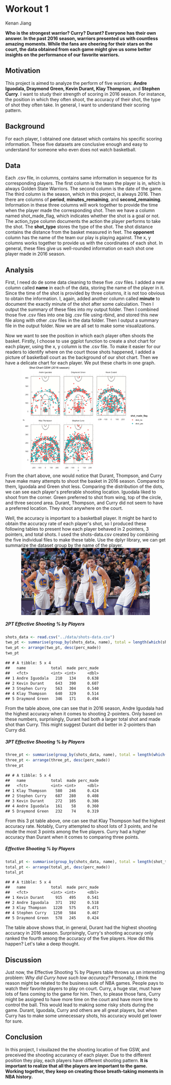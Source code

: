 Workout 1
================
Kenan Jiang

**Who is the strongest warrior? Curry? Durant? Everyone has their own answer. In the past 2016 season, warriors presented us with countless amazing moments. While the fans are cheering for their stars on the court, the data obtained from each game might give us some better insights on the performance of our favorite warriors.**

Motivation
----------

This project is aimed to analyze the perform of five warriors: **Andre Iguodala, Draymond Green, Kevin Durant, Klay Thompson**, and **Stephen Curry**. I want to study their strength of scoring in 2016 season. For instance, the position in which they often shoot, the accuracy of their shot, the type of shot they often take. In general, I want to understand their scoring pattern.

Background
----------

For each player, I obtained one dataset which contains his specific scoring information. These five datasets are conclusive enough and easy to understand for someone who even does not watch basketball.

Data
----

Each .csv file, in columns, contains same information in sequence for its corresponding players. The first column is the team the player is in, which is always Golden State Warriors. The second column is the date of the game. The third column is the season, which in this project, is always 2016. Then there are columns of **period**, **minutes\_remaining**, and **second\_remaining**. Information in these three columns will work together to provide the time when the player made the corresponding shot. Then we have a column named shot\_made\_flag, which indicates whether the shot is a goal or not. The action\_type column documents the action the player performs to take the shot. The **shot\_type** stores the type of the shot. The shot distance contains the distance from the basket measured in feet. The **opponent** column has the name of the team our play is playing against. The x, y columns works together to provide us with the coordinates of each shot. In general, these files give us well-rounded information on each shot one player made in 2016 season.

Analysis
--------

First, I need do de some data cleaning to these five .csv files. I added a new column called **name** in each of the data, storing the name of the player in it. Since the time of the shot is provided by three columns, it is not too obvious to obtain the information. I, again, added another column called **minute** to document the exactly minute of the shot after some calculation. Then I output the summary of these files into my output folder. Then I combined those five .csv files into one big .csv file using rbind, and stored this new file along with other .csv files in the data folder. Then I output a summary file in the output folder. Now we are all set to make some visualizations.

Now we want to see the position in which each player often shoots the basket. Firstly, I choose to use ggplot function to create a shot chart for each player, using the x, y column is the .csv file. To make it easier for our readers to identify where on the court those shots happened, I added a picture of basketball court as the background of our shot chart. Then we have a delicate chart for each player. We put these charts in one graph. <img src="../images/gsw-shot-charts.jpg" width="80%" style="display: block; margin: auto;" /> From the chart above, one would notice that Durant, Thompson, and Curry have make many attempts to shoot the basket in 2016 season. Compared to them, Iguodala and Green shot less. Comparing the distribution of the dots, we can see each player's preferable shooting location. Iguodala liked to shoot from the corner. Green preferred to shot from wing, top of the circle, and three second area. Durant, Thompson, and Curry did not seem to have a preferred location. They shoot anywhere on the court.

Well, the accuracy is important to a basketball player. It might be hard to obtain the accuracy rate of each player's shot, so I produced these following tables to present how each player behaved in 2 pointers, 3 pointers, and total shots. I used the shots-data.csv created by combining the five individual files to make these table. Use the dplyr library, we can get summarize the dataset group by the name of the player. <img src="../images/players.jpg" width="80%" style="display: block; margin: auto;" />

##### 2PT Effective Shooting % by Players

``` r
shots_data <- read.csv("../data/shots-data.csv")
two_pt <- summarise(group_by(shots_data, name), total = length(which(shot_type == "2PT Field Goal")), made = length(which(shot_type == "2PT Field Goal"&shot_made_flag == "shot_yes")), perc_made = (made/total))
two_pt <- arrange(two_pt, desc(perc_made))
two_pt
```

    ## # A tibble: 5 x 4
    ##   name           total  made perc_made
    ##   <fct>          <int> <int>     <dbl>
    ## 1 Andre Iguodala   210   134     0.638
    ## 2 Kevin Durant     643   390     0.607
    ## 3 Stephen Curry    563   304     0.540
    ## 4 Klay Thompson    640   329     0.514
    ## 5 Draymond Green   346   171     0.494

From the table above, one can see that in 2016 season, Andre Iguodala had the highest accuracy when it comes to shooting 2-pointers. Only based on these numbers, surprisingly, Durant had both a larger total shot and made shot than Curry. This might suggest Durant did better in 2-pointers than Curry did.

##### 3PT Effective Shooting % by Players

``` r
three_pt <- summarise(group_by(shots_data, name), total = length(which(shot_type == "3PT Field Goal")), made = length(which(shot_type == "3PT Field Goal"&shot_made_flag == "shot_yes")), perc_made = (made/total))
three_pt <- arrange(three_pt, desc(perc_made))
three_pt
```

    ## # A tibble: 5 x 4
    ##   name           total  made perc_made
    ##   <fct>          <int> <int>     <dbl>
    ## 1 Klay Thompson    580   246     0.424
    ## 2 Stephen Curry    687   280     0.408
    ## 3 Kevin Durant     272   105     0.386
    ## 4 Andre Iguodala   161    58     0.360
    ## 5 Draymond Green   232    74     0.319

From this 3 pt table above, one can see that Klay Thompson had the highest accuracy rate. Notably, Curry attempted to shoot lots of 3 points, and he mode the most 3 points among the five players. Curry had a higher accuracy than Durant when it comes to comparing three points.

##### Effective Shooting % by Players

``` r
total_pt <- summarise(group_by(shots_data, name), total = length(shot_type), made = length(which(shot_made_flag == "shot_yes")), perc_made = (made/total))
total_pt <- arrange(total_pt, desc(perc_made))
total_pt
```

    ## # A tibble: 5 x 4
    ##   name           total  made perc_made
    ##   <fct>          <int> <int>     <dbl>
    ## 1 Kevin Durant     915   495     0.541
    ## 2 Andre Iguodala   371   192     0.518
    ## 3 Klay Thompson   1220   575     0.471
    ## 4 Stephen Curry   1250   584     0.467
    ## 5 Draymond Green   578   245     0.424

The table above shows that, in general, Durant had the highest shooting accuracy in 2016 season. Surprisingly, Curry's shooting accuracy only ranked the fourth among the accuracy of the five players. How did this happen? Let's take a deep thought.

Discussion
----------

Just now, the Effective Shooting % by Players table throws us an interesting problem: *Why did Curry have such low accuracy?* Personally, I think the reason might be related to the business side of NBA games. People pays to watch their favorite players to play on court. Curry, a huge star, must have lots of fans coming to the game for him. Then, to please those fans, Curry might be assigned to have more time on the court and have more time to control the ball. This would lead to making some risky shots during the game. Durant, Iguodala, Curry and others are all great players, but when Curry has to make some unnecessary shots, his accuracy would get lower for sure.

Conclusion
----------

In this project, I visuilazed the the shooting location of five GSW, and preceived the shooting accurancy of each player. Due to the different position they play, each players have different shooting pattern. **It is important to realize that all the players are important to the game. Working together, they keep on creating those breath-taking moments in NBA history.**
